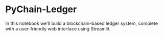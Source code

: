 # PyChain-Ledger
In this notebook we'll build a blockchain-based ledger system, complete with a user-friendly web interface using Streamlit.
